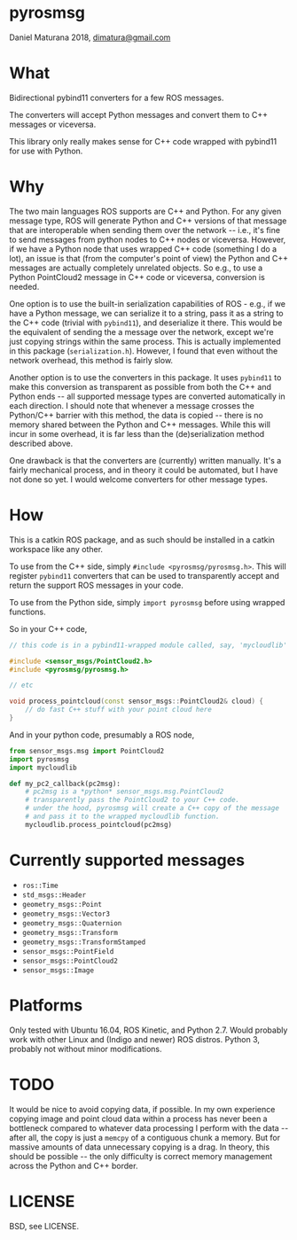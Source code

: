 # pyrosmsg

Daniel Maturana 2018, dimatura@gmail.com

# What

Bidirectional pybind11 converters for a few ROS messages.

The converters will accept Python messages and convert them to C++ messages or viceversa.

This library only really makes sense for C++ code wrapped with pybind11 for use with Python.

# Why

The two main languages ROS supports are C++ and Python. For any given message type, ROS
will generate Python and C++ versions of that message that are interoperable when sending them
over the network -- i.e., it's fine to send messages from python nodes to C++ nodes or viceversa.
However, if we have a Python node that uses wrapped C++ code (something I do a lot), an issue is that
(from the computer's point of view) the Python and C++ messages are actually completely unrelated objects.
So e.g., to use a Python PointCloud2 message in C++ code or viceversa, conversion is needed. 

One option is to use the built-in serialization capabilities of ROS - e.g., if we have a Python message,
we can serialize it to a string, pass it as a string to the C++ code (trivial with `pybind11`), and deserialize 
it there. This would be the equivalent of sending the a message over the network, except we're just copying
strings within the same process. This is actually implemented in this package (`serialization.h`). However,
I found that even without the network overhead, this method is fairly slow.

Another option is to use the converters in this package.
It uses `pybind11` to make this conversion as transparent as possible from both the C++ and Python
ends -- all supported message types are converted automatically in each direction.
I should note that whenever a message crosses the Python/C++ barrier with this method, the data is copied --
there is no memory shared between the Python and C++ messages. While this will incur in some overhead,
it is far less than the (de)serialization method described above.

One drawback is that the converters are (currently) written manually. It's a fairly mechanical process,
and in theory it could be automated, but I have not done so yet. I would welcome converters for other message types.

# How

This is a catkin ROS package, and as such should be installed in a catkin workspace like any other.

To use from the C++ side, simply `#include <pyrosmsg/pyrosmsg.h>`. This will register `pybind11` converters that
can be used to transparently accept and return the support ROS messages in your code.

To use from the Python side, simply `import pyrosmsg` before using wrapped functions.

So in your C++ code,

```cpp
// this code is in a pybind11-wrapped module called, say, 'mycloudlib'

#include <sensor_msgs/PointCloud2.h>
#include <pyrosmsg/pyrosmsg.h>

// etc

void process_pointcloud(const sensor_msgs::PointCloud2& cloud) {
    // do fast C++ stuff with your point cloud here
}

```

And in your python code, presumably a ROS node,

```python
from sensor_msgs.msg import PointCloud2
import pyrosmsg
import mycloudlib

def my_pc2_callback(pc2msg):
    # pc2msg is a *python* sensor_msgs.msg.PointCloud2
    # transparently pass the PointCloud2 to your C++ code.
    # under the hood, pyrosmsg will create a C++ copy of the message
    # and pass it to the wrapped mycloudlib function.
    mycloudlib.process_pointcloud(pc2msg)
```


# Currently supported messages

- `ros::Time`
- `std_msgs::Header`
- `geometry_msgs::Point`
- `geometry_msgs::Vector3`
- `geometry_msgs::Quaternion`
- `geometry_msgs::Transform`
- `geometry_msgs::TransformStamped`
- `sensor_msgs::PointField`
- `sensor_msgs::PointCloud2`
- `sensor_msgs::Image`


# Platforms

Only tested with Ubuntu 16.04, ROS Kinetic, and Python 2.7. Would probably work with other Linux and (Indigo and newer) ROS distros.
Python 3, probably not without minor modifications.

# TODO

It would be nice to avoid copying data, if possible. In my own experience copying image and point cloud data within a process has 
never been a bottleneck compared to whatever data processing I perform with the data -- after all, the copy is just
a `memcpy` of a contiguous chunk a memory. But for massive amounts of data unnecessary copying is a drag.
In theory, this should be possible -- the only difficulty is correct memory management across the Python and C++
border.


# LICENSE

BSD, see LICENSE.
